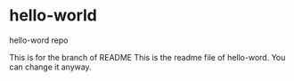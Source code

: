 # hello-world
hello-word repo

This is for the branch of README
This is the readme file of hello-word. You can change it anyway.

